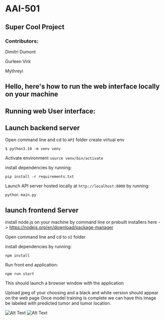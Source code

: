 # AAI-501

## Super Cool Project

### Contributors:
Dimitri Dumont

Gurleen Virk

Mythreyi

## Hello, here's how to run the web interface locally on your machine

## Running web User interface:


## Launch backend server 

Open command line and cd to `API` folder create virtual env

```$ python3.10 -m venv venv```

Activate environment
```source venv/bin/activate```

install dependencies by running:

``` pip install -r requirements.txt ```

Launch API server hosted locally at `http://localhost:8000` by running:

```python main.py```

## launch frontend Server


install node.js on your machine by command line or prebuilt installers here -> https://nodejs.org/en/download/package-manager

Open command line and cd to `UI` folder 


install dependencies by running:

```npm install```

Run front end application:

```npm run start ```

This should launch a browser window with the application

Upload jpeg of your choosing and a black and white version should appear on the web page
Once model training is complete we can have this image be labeled with predicted tumor and tumor location. 


![Alt Text](https://i.giphy.com/media/v1.Y2lkPTc5MGI3NjExNWNlNnVhYzJveXY2djljeWV3NTcxeG5hZG5iNTExNmlkb3J5OGFmdyZlcD12MV9pbnRlcm5hbF9naWZfYnlfaWQmY3Q9Zw/YbXLZ6dymH758xSEbM/giphy.gif) ![Alt Text](https://i.giphy.com/media/v1.Y2lkPTc5MGI3NjExd2duNnlsazQ1bmpuaGUxcjR1amluZzNvc3FhNGp3eWZiYnVjNnlicyZlcD12MV9pbnRlcm5hbF9naWZfYnlfaWQmY3Q9Zw/bJ4TVNYNUympPgcpem/giphy.gif)

